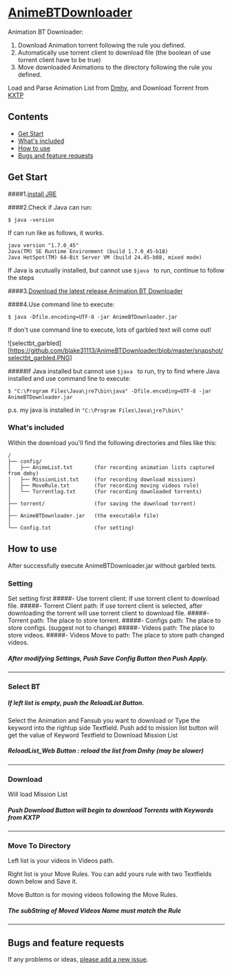 # [AnimeBTDownloader](https://github.com/blake31113/AnimeBTDownloader)

Animation BT Downloader: 

1. Download Animation torrent following the rule you defined.
2. Automatically use torrent client to download file (the boolean of use torrent client have to be true)
3. Move downloaded Animations to the directory following the rule you defined.

Load and Parse Animation List from [Dmhy](http://share.dmhy.org/cms/page/name/programme.html), and Download Torrent from [KXTP](http://bt.ktxp.com/)

## Contents
 - [Get Start](#get-start)
 - [What's included](#whats-included)
 - [How to use](#how-to-use)
 - [Bugs and feature requests](#bugs-and-feature-requests)
 

## Get Start

####1.[install JRE](http://java.com/zh_TW/download/)

####2.Check if Java can run:

    $ java -version
    
If can run like as follows, it works.

    
```
java version "1.7.0_45"
Java(TM) SE Runtime Environment (build 1.7.0_45-b18)
Java HotSpot(TM) 64-Bit Server VM (build 24.45-b08, mixed mode)
```
If Java is acutually installed, but cannot use `$java ` to run, continue to follow the steps 


####3.[Download the latest release Animation BT Downloader](https://github.com/blake31113/AnimeBTDownloader/raw/master/AnimeBTDownloader_ver1.0.0.zip)

####4.Use command line to execute:

    $ java -Dfile.encoding=UTF-8 -jar AnimeBTDownloader.jar

If don't use command line to execute, lots of garbled text will come out!

![selectbt_garbled][https://github.com/blake31113/AnimeBTDownloader/blob/master/snapshot/selectbt_garbled.PNG]

#####If Java installed but cannot use `$java ` to run, try to find where Java installed and use command line to execute:

    $ "C:\Program Files\Java\jre7\bin\java" -Dfile.encoding=UTF-8 -jar AnimeBTDownloader.jar

p.s. my java is installed in `"C:\Program Files\Java\jre7\bin\"`

### What's included
Within the download you'll find the following directories and files like this:

```
/
├── config/
│   ├── AnimeList.txt       (for recording animation lists captured from dmhy)
│   ├── MissionList.txt     (for recording download missions)
│   ├── MoveRule.txt        (for recording moving videos rule)
│   └── Torrentlog.txt      (for recording downloaded torrents)
│
├── torrent/                (for saving the download torrent)
│   
├── AnimeBTDownloader.jar   (the executable file)
│
└── Config.txt              (for setting)
```
## How to use
After successfully execute AnimeBTDownloader.jar without garbled texts.

### Setting
Set setting first
#####- Use torrent client:
If use torrent client to download file.
#####- Torrent Client path:
If use torrent client is selected, after downloading the torrent will use torrent client to download file.
#####- Torrent path:
The place to store torrent.
#####- Configs path:
The place to store configs. (suggest not to change)
#####- Videos path:
The place to store videos.
#####- Videos Move to path:
The place to store path changed videos.

##### After modifying Settings, Push Save Config Button then Push Apply.
---
### Select BT
##### If left list is empty, push the ReloadList Button.

Select the Animation and Fansub you want to download or Type the keyword into the rightup side Textfield. 
Push add to mission list button will get the value of Keyword Textfield to Download Mission List


##### ReloadList_Web Button : reload the list from Dmhy (may be slower)
---
### Download
Will load Mission List

##### Push Download Button will begin to download Torrents with Keywords from KXTP 

---
### Move To Directory
Left list is your videos in Videos path.

Right list is your Move Rules. You can add yours rule with two Textfields down below and Save it.

Move Button is for moving videos following the Move Rules.

##### The subString of Moved Videos Name must match the Rule
---
## Bugs and feature requests

If any problems or ideas, [please add a new issue](https://github.com/blake31113/AnimeBTDownloader/issues/new).

